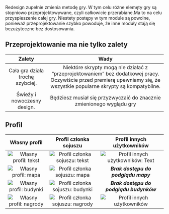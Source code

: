 Redesign zupełnie zmienia metodę gry. W tym celu różne elemęty gry są stopniowo przeprojektowywane,
czyli całkowicie przerabiane.Ma to na celu przyspieszenie całej gry. Niestety postępy w tym module są powolne,
ponieważ przeprojektowanie szybko powoduje,
że inne moduły stają się bezużyteczne bez dostosowania.

## Przeprojektowanie ma nie tylko zalety

<!-- markdownlint-disable md013 line-length -->

|              Zalety                |    Wady                                                                                           |
| :-----------------------------------: | :-------------------------------------------------------------------------------------------------------------------------------------------------------------------------------------------------------: |
| Cała gra działa trochę szybciej. | Niektóre skrypty mogą nie działać z “przeprojektowaniem” bez dodatkowej pracy. Oczywiście przed premierą upewniamy się, że wszystkie popularne skrypty są kompatybilne. |
|   Świeży i nowoczesny design.   |  Będziesz musiał się przyzwyczaić do znacznie zmienionego wyglądu gry               |

<!-- markdownlint-enable md013 line-length -->

## Profil

<!-- markdownlint-disable md013 line-length -->

|                      Własny profil                       |                            Profil członka sojuszu                             |                   Profil innych użytkowników                    |
| :------------------------------------------------------: | :---------------------------------------------------------------------------: | :-------------------------------------------------------------: |
|    ![Własny profil: tekst](assets/de_DE/profiles/self/text.png)     |    ![Profil członka sojuszu: tekst](assets/de_DE/profiles/alliance_members/text.png)     | ![Profil innych użytkowników: Text](assets/de_DE/profiles/others/text.png) |
|     ![Własny profil: mapa](assets/de_DE/profiles/self/map.png)      |     ![Profil członka sojuszu: mapa](assets/de_DE/profiles/alliance_members/map.png)      |               ***Brak dostępu do podglądu mapy***               |
| ![Własny profil: budynki](assets/de_DE/profiles/self/buildings.png) | ![Profil członka sojuszu: budynki](assets/de_DE/profiles/alliance_members/buildings.png) |             ***Brak dostępu do podglądu budynków***             |
|  ![Własny profil: nagrody](assets/de_DE/profiles/self/awards.png)   |  ![Profil członka sojuszu: nagrody](assets/de_DE/profiles/alliance_members/awards.png)   |   ![Profil innych użytkowników](assets/de_DE/profiles/others/awards.png)   |

<!-- markdownlint-enable md013 line-length -->
